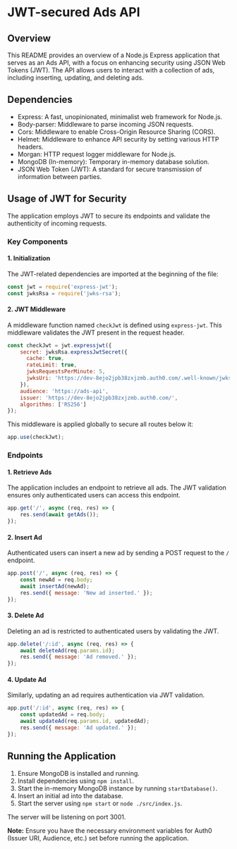 # JWT-secured Ads API

## Overview

This README provides an overview of a Node.js Express application that serves as an Ads API, with a focus on enhancing security using JSON Web Tokens (JWT). The API allows users to interact with a collection of ads, including inserting, updating, and deleting ads.

## Dependencies

- Express: A fast, unopinionated, minimalist web framework for Node.js.
- Body-parser: Middleware to parse incoming JSON requests.
- Cors: Middleware to enable Cross-Origin Resource Sharing (CORS).
- Helmet: Middleware to enhance API security by setting various HTTP headers.
- Morgan: HTTP request logger middleware for Node.js.
- MongoDB (In-memory): Temporary in-memory database solution.
- JSON Web Token (JWT): A standard for secure transmission of information between parties.

## Usage of JWT for Security

The application employs JWT to secure its endpoints and validate the authenticity of incoming requests.

### Key Components

#### 1. Initialization

The JWT-related dependencies are imported at the beginning of the file:

```javascript
const jwt = require('express-jwt');
const jwksRsa = require('jwks-rsa');
```

#### 2. JWT Middleware

A middleware function named `checkJwt` is defined using `express-jwt`. This middleware validates the JWT present in the request header.

```javascript
const checkJwt = jwt.expressjwt({
    secret: jwksRsa.expressJwtSecret({
      cache: true,
      rateLimit: true,
      jwksRequestsPerMinute: 5,
      jwksUri: 'https://dev-8ejo2jpb38zxjzmb.auth0.com/.well-known/jwks.json'
    }),
    audience: 'https://ads-api',
    issuer: 'https://dev-8ejo2jpb38zxjzmb.auth0.com/',
    algorithms: ['RS256']
});
```

This middleware is applied globally to secure all routes below it:

```javascript
app.use(checkJwt);
```

### Endpoints

#### 1. Retrieve Ads

The application includes an endpoint to retrieve all ads. The JWT validation ensures only authenticated users can access this endpoint.

```javascript
app.get('/', async (req, res) => {
    res.send(await getAds());
});
```

#### 2. Insert Ad

Authenticated users can insert a new ad by sending a POST request to the `/` endpoint.

```javascript
app.post('/', async (req, res) => {
    const newAd = req.body;
    await insertAd(newAd);
    res.send({ message: 'New ad inserted.' });
});
```

#### 3. Delete Ad

Deleting an ad is restricted to authenticated users by validating the JWT.

```javascript
app.delete('/:id', async (req, res) => {
    await deleteAd(req.params.id);
    res.send({ message: 'Ad removed.' });
});
```

#### 4. Update Ad

Similarly, updating an ad requires authentication via JWT validation.

```javascript
app.put('/:id', async (req, res) => {
    const updatedAd = req.body;
    await updateAd(req.params.id, updatedAd);
    res.send({ message: 'Ad updated.' });
});
```

## Running the Application

1. Ensure MongoDB is installed and running.
2. Install dependencies using `npm install`.
3. Start the in-memory MongoDB instance by running `startDatabase()`.
4. Insert an initial ad into the database.
5. Start the server using `npm start` or `node ./src/index.js`.

The server will be listening on port 3001.

**Note:** Ensure you have the necessary environment variables for Auth0 (Issuer URI, Audience, etc.) set before running the application.

